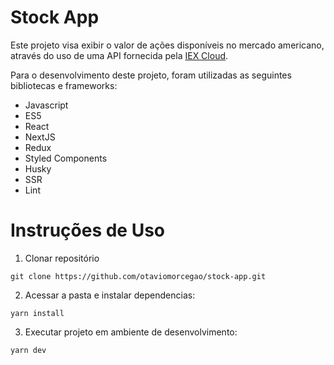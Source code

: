 # Stock App

Este projeto visa exibir o valor de ações disponíveis no mercado americano, através do uso de uma API fornecida pela [IEX Cloud](https://iexcloud.io/).

Para o desenvolvimento deste projeto, foram utilizadas as seguintes bibliotecas e frameworks:
- Javascript
- ES5
- React
- NextJS
- Redux
- Styled Components
- Husky
- SSR
- Lint


# Instruções de Uso
1. Clonar repositório
 ```
 git clone https://github.com/otaviomorcegao/stock-app.git
 ```
 
2. Acessar a pasta e instalar dependencias:
```
yarn install
```
3. Executar projeto em ambiente de desenvolvimento:
```
yarn dev
```

